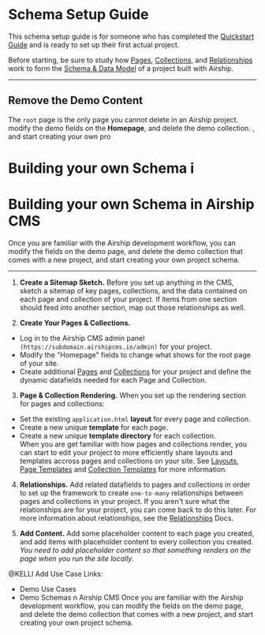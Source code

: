 # Schema Setup Guide
This schema setup guide is for someone who has completed the [Quickstart Guide](/documentation/view/quickstart-guide) and is ready to set up their first actual project. 

Before starting, be sure to study how [Pages](/documentation/view/pages), [Collections](/documentation/view/collections), and [Relationships](/documentation/view/relationships) work to form the [Schema & Data Model](/documentation/view/schema-and-data-model) of a project built with Airship.

---

## Remove the Demo Content
The `root` page is the only page you cannot delete in an Airship project. 
modify the demo fields on the **Homepage**, and delete the demo collection. 
,
 and start creating your own pro
# Building your own Schema i
# Building your own Schema in Airship CMS
Once you are familiar with the Airship development workflow, you can modify the fields on the demo page, and delete the demo collection that comes with a new project, and start creating your own project schema.

---

1. **Create a Sitemap Sketch.** 
Before you set up anything in the CMS, sketch a sitemap of key pages, collections, and the data contained on each page and collection of your project. If items from one section should feed into another section, map out those relationships as well.

2. **Create Your Pages & Collections.** 
 - Log in to the Airship CMS admin panel `(https://subdomain.airshipcms.io/admin)` for your project.  
 - Modify the "Homepage" fields to change what shows for the root page of your site.
 - Create additional [Pages](/documentation/view/pages) and [Collections](/documentation/view/collections) for your project and define the dynamic datafields needed for each Page and Collection. 
 
3. **Page & Collection Rendering.** 
When you set up the rendering section for pages and collections:  
 - Set the existing `application.html` **layout** for every page and collection.  
 - Create a new unique **template** for each page.  
 - Create a new unique **template directory** for each collection.  
When you are get familiar with how pages and collections render, you can start to edit your project to more efficiently share layouts and templates accross pages and collections on your site. See [Layouts](/documentation/view/layouts), [Page Templates](/documentation/view/page-templates) and [Collection Templates](/documentation/view/collection-templates) for more information.
 
4. **Relationships.**
Add related datafields to pages and collections in order to set up the framework to create `one-to-many` relationships between pages and collections in your project. If you aren't sure what the relationships are for your project, you can come back to do this later. For more information about relationships, see the [Relationships](/documentation/view/relationships) Docs.

5. **Add Content.** 
Add some placeholder content to each page you created, and add items with placeholder content to every collection you created. _You need to add placeholder content so that something renders on the page when you run the site locally._

@KELLI Add Use Case Links:
- Demo Use Cases
- Demo Schemas
n Airship CMS
Once you are familiar with the Airship development workflow, you can modify the fields on the demo page, and delete the demo collection that comes with a new project, and start creating your own project schema.
